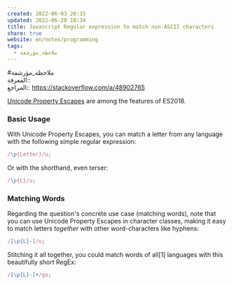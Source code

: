 ```yaml
---  
created: 2022-06-03 20:33  
updated: 2022-06-20 18:34  
title: Javascript Regular expression to match non-ASCII characters  
share: true  
website: en/notes/programming  
tags:  
  - ملاحظة_مؤرشفة  
---  
```

  
  
#ملاحظة_مؤرشفة  
المعرفة:: [](Regex)  
المراجع:: https://stackoverflow.com/a/48902765  
  
[Unicode Property Escapes](https://github.com/tc39/proposal-regexp-unicode-property-escapes) are among the features of ES2018.  
  
### Basic Usage  
  
With Unicode Property Escapes, you can match a letter from any language with the following simple regular expression:  
  
```javascript  
/\p{Letter}/u;  
```  
  
Or with the shorthand, even terser:  
  
```javascript  
/\p{L}/u;  
```  
  
### Matching Words  
  
Regarding the question's concrete use case (matching words), note that you can use Unicode Property Escapes in character classes, making it easy to match letters *together* with other word-characters like hyphens:  
  
```javascript  
/[\p{L}-]/u;  
```  
  
Stitching it all together, you could match words of all[1] languages with this beautifully short RegEx:  
  
```javascript  
/[\p{L}-]+/gu;  
```  
